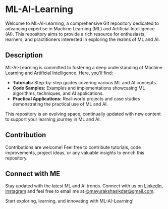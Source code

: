 # ML-AI-Learning

Welcome to ML-AI-Learning, a comprehensive Git repository dedicated to advancing expertise in Machine Learning (ML) and Artificial Intelligence (AI). This repository aims to provide a rich resource for enthusiasts, learners, and practitioners interested in exploring the realms of ML and AI.

## Description

ML-AI-Learning is committed to fostering a deep understanding of Machine Learning and Artificial Intelligence. Here, you'll find:

- **Tutorials:** Step-by-step guides covering various ML and AI concepts.
- **Code Samples:** Examples and implementations showcasing ML algorithms, techniques, and AI applications.
- **Practical Applications:** Real-world projects and case studies demonstrating the practical use of ML and AI.

This repository is an evolving space, continually updated with new content to support your learning journey in ML and AI.

## Contribution

Contributions are welcome! Feel free to contribute tutorials, code improvements, project ideas, or any valuable insights to enrich this repository.

## Connect with ME

Stay updated with the latest ML and AI trends. Connect with us on [LinkedIn](https://www.linkedin.com/in/mayuraksha-sikdar-528510148/), [Instagram](https://www.instagram.com/__mayuraksha__/) and feel free to email me at <a href = "mailto:@mayurakshasikdar@gmail.com?subject = Feedback&body = Message">@mayurakshasikdar@gmail.com</a>.

Start exploring, learning, and innovating with ML-AI-Learning!